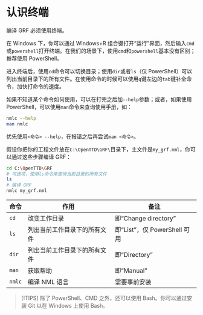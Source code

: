 # 认识终端

编译 GRF 必须使用终端。

在 Windows 下，你可以通过 Windows+R 组合键打开“运行”界面，然后输入`cmd`或`powershell`打开终端。在我们的场景下，使用`cmd`和`powershell`基本没有区别；推荐使用 PowerShell。

进入终端后，使用`cd`命令可以切换目录；使用`dir`或者`ls`（仅 PowerShell）可以列出当前目录下的所有文件。在使用命令的时候可以使用`q`键左边的`tab`键补全命令，加快打命令的速度。

如果不知道某个命令如何使用，可以在打完之后加`--help`参数；或者，如果使用 PowerShell，可以使用`man`命令来查询使用手册，如：

```bash
nmlc --help
man nmlc
```

优先使用`<命令> --help`，在报错之后再尝试`man <命令>`。

假设你把你的工程文件放在`C:\OpenTTD\GRF\`目录下，主文件是`my_grf.nml`，你可以通过这些步骤编译 GRF：

```bash
cd C:\OpenTTD\GRF
# 可选项，使用ls命令来查询当前目录的所有文件
ls
# 编译 GRF
nmlc my_grf.nml
```

| 命令   | 作用                         | 备注                        |
|--------|----------------------------|----------------------------|
| `cd`   | 改变工作目录                 | 即“Change directory”        |
| `ls`   | 列出当前工作目录下的所有文件 | 即“List”，仅 PowerShell 可用 |
| `dir`  | 列出当前工作目录下的所有文件 | 即“Directory”               |
| `man`  | 获取帮助                     | 即“Manual”                  |
| `nmlc` | 编译 NML 语言                | 需要事前安装                |

>[!TIPS]
> 除了 PowerShell、CMD 之外，还可以使用 Bash。你可以通过安装 Git 以在 Windows 上使用 Bash。
